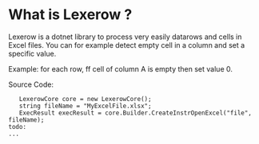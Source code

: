 # What is Lexerow ?
Lexerow is a dotnet library to process very easily datarows and cells in Excel files.
You can for example detect empty cell in a column and set a specific value.

Example:
for each row, ff cell of column A is empty then set value 0.

Source Code:
```
   LexerowCore core = new LexerowCore();
   string fileName = "MyExcelFile.xlsx";
   ExecResult execResult = core.Builder.CreateInstrOpenExcel("file", fileName);
todo:
...
```
